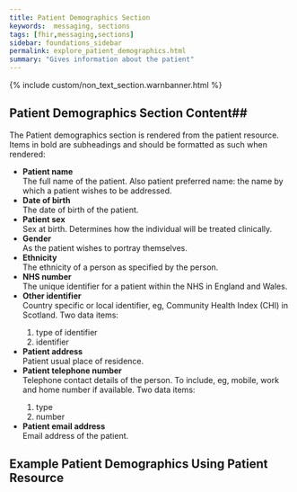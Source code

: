 ```yaml
---
title: Patient Demographics Section
keywords:  messaging, sections
tags: [fhir,messaging,sections]
sidebar: foundations_sidebar
permalink: explore_patient_demographics.html
summary: "Gives information about the patient"
---
```

{% include custom/non_text_section.warnbanner.html %}


## Patient Demographics Section Content##

The Patient demographics section is rendered from the patient resource. Items in bold are subheadings and should be formatted as such when rendered: 

<ul>
<li><b>Patient name</b></li>
The full name of the patient.
Also patient preferred name: the name by which a patient wishes to be addressed.
<li><b>Date of birth</b></li>
The date of birth of the patient.
<li><b>Patient sex</b></li>
Sex at birth. Determines how the individual will be treated clinically.
<li><b>Gender</b></li>
As the patient wishes to portray themselves.
<li><b>Ethnicity</b></li>
The ethnicity of a person as specified by the person.
<li><b>NHS number</b></li>
The unique identifier for a patient within the NHS in England and Wales.
<li><b>Other identifier</b></li>
Country specific or local identifier, eg, Community Health Index (CHI) in Scotland.
Two data items:
<ol>
<li>type of identifier</li>
<li>identifier</li>
</ol>
<li><b>Patient address</b></li>
Patient usual place of residence.
<li><b>Patient telephone number</b></li>
Telephone contact details of the person. To include, eg, mobile, work and home number if available.
Two data items:
<ol><li>type</li>
<li>number</li>
</ol>
<li><b>Patient email address</b></li>
Email address of the patient.</ul>


## Example Patient Demographics Using Patient Resource ##

<script src="https://gist.github.com/unicorn150161/fd0943e08264ac10d3e2710fc50f23be.js"></script>






